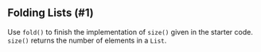 ## Folding Lists (#1)

Use `fold()` to finish the implementation of `size()` given in the starter
code. `size()` returns the number of elements in a `List`.
